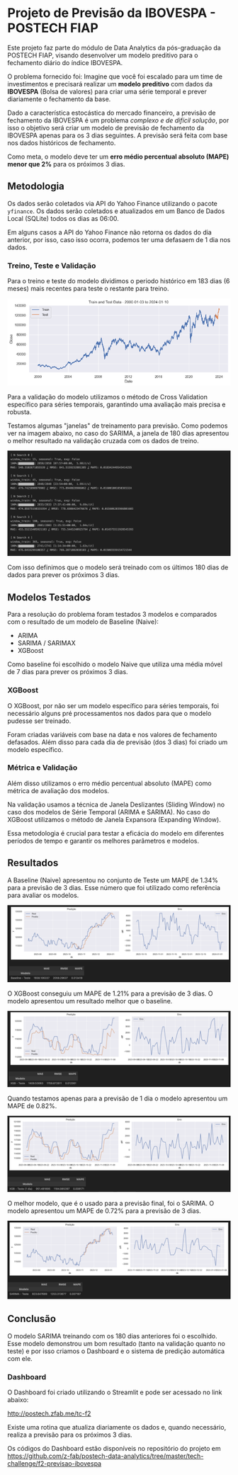 # Projeto de Previsão da IBOVESPA - POSTECH FIAP

Este projeto faz parte do módulo de Data Analytics da pós-graduação da POSTECH FIAP, visando desenvolver um modelo preditivo para o fechamento diário do índice IBOVESPA.

O problema fornecido foi: Imagine que você foi escalado para um time de investimentos e precisará realizar um **modelo preditivo** com dados da **IBOVESPA** (Bolsa de valores) para criar uma série temporal e prever diariamente o fechamento da base.

Dado a característica estocástica do mercado financeiro, a previsão de fechamento da IBOVESPA é um problema _complexo e de difícil solução_, por isso o objetivo será criar um modelo de previsão de fechamento da IBOVESPA apenas para os 3 dias seguintes. A previsão será feita com base nos dados históricos de fechamento.

Como meta, o modelo deve ter um **erro médio percentual absoluto (MAPE) menor que 2%** para os próximos 3 dias.

## Metodologia

Os dados serão coletados via API do Yahoo Finance utilizando o pacote `yfinance`. Os dados serão coletados e atualizados em um Banco de Dados Local (SQLite) todos os dias as 06:00.

Em alguns casos a API do Yahoo Finance não retorna os dados do dia anterior, por isso, caso isso ocorra, podemos ter uma defasaem de 1 dia nos dados.

### Treino, Teste e Validação

Para o treino e teste do modelo dividimos o periodo histórico em 183 dias (6 meses) mais recentes para teste o restante para treino.

![Alt text](content/treino-teste.png)

Para a validação do modelo utilizamos o método de Cross Validation específico para séries temporais, garantindo uma avaliação mais precisa e robusta.

Testamos algumas "janelas" de treinamento para previsão. Como podemos ver na imagem abaixo, no caso do SARIMA, a janela de 180 dias apresentou o melhor resultado na validação cruzada com os dados de treino.

![Resultados das Janelas](content/resultado-janela-treino.png)

Com isso definimos que o modelo será treinado com os últimos 180 dias de dados para prever os próximos 3 dias.

## Modelos Testados

Para a resolução do problema foram testados 3 modelos e comparados com o resultado de um modelo de Baseline (Naive):

- ARIMA
- SARIMA / SARIMAX
- XGBoost

Como baseline foi escolhido o modelo Naive que utiliza uma média móvel de 7 dias para prever os próximos 3 dias.

### XGBoost

O XGBoost, por não ser um modelo específico para séries temporais, foi necessário alguns pré processamentos nos dados para que o modelo pudesse ser treinado.

Foram criadas variáveis com base na data e nos valores de fechamento defasados. Além disso para cada dia de previsão (dos 3 dias) foi criado um modelo específico.

### Métrica e Validação

Além disso utilizamos o erro médio percentual absoluto (MAPE) como métrica de avaliação dos modelos.

Na validação usamos a técnica de Janela Deslizantes (Sliding Window) no caso dos modelos de Série Temporal (ARIMA e SARIMA). No caso do XGBoost utilizamos o método de Janela Expansora (Expanding Window).

Essa metodologia é crucial para testar a eficácia do modelo em diferentes períodos de tempo e garantir os melhores parâmetros e modelos.

## Resultados

A Baseline (Naive) apresentou no conjunto de Teste um MAPE de 1.34% para a previsão de 3 dias. Esse número que foi utilizado como referência para avaliar os modelos.

![Alt text](content/BASE3.png)

O XGBoost conseguiu um MAPE de 1.21% para a previsão de 3 dias. O modelo apresentou um resultado melhor que o baseline.

![Alt text](content/XGB3.png)

Quando testamos apenas para a previsão de 1 dia o modelo apresentou um MAPE de 0.82%.

![Alt text](content/XGB1.png)

O melhor modelo, que é o usado para a previsão final, foi o SARIMA. O modelo apresentou um MAPE de 0.72% para a previsão de 3 dias.

![Alt text](content/SARIMA3.png)

## Conclusão

O modelo SARIMA treinando com os 180 dias anteriores foi o escolhido. Esse modelo demonstrou um bom resultado (tanto na validação quanto no teste) e por isso criamos o Dashboard e o sistema de predição automática com ele.

### Dashboard

O Dashboard foi criado utilizando o Streamlit e pode ser acessado no link abaixo:

http://postech.zfab.me/tc-f2

Existe uma rotina que atualiza diariamente os dados e, quando necessário, realiza a previsão para os próximos 3 dias.

Os códigos do Dashboard estão disponíveis no repositório do projeto em https://github.com/z-fab/postech-data-analytics/tree/master/tech-challenge/f2-previsao-ibovespa
